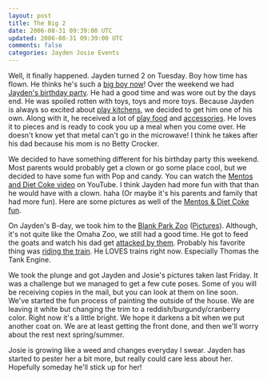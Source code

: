 ```yaml
---           
layout: post
title: The Big 2
date: 2006-08-31 09:39:00 UTC
updated: 2006-08-31 09:39:00 UTC
comments: false
categories: Jayden Josie Events
---
```

Well, it finally happened. Jayden turned 2 on Tuesday.  Boy how time has flown.  He thinks he's such a [big boy now](http://www.flickr.com/photos/kevinminnis/229804216/in/set-72157594261191875/)! Over the weekend we had [Jayden's birthday party](http://www.flickr.com/photos/kevinminnis/sets/72157594261191875/).  He had a good time and was wore out by the days end. He was spoiled rotten with toys, toys and more toys. Because Jayden is always so excited about [play kitchens](http://www.flickr.com/photos/kevinminnis/224923368/in/set-72157594211016050/), we decided to get him one of his own.  Along with it, he received a lot of [play food](http://www.flickr.com/photos/kevinminnis/224921609/in/set-72157594211016050/) and [accessories](http://www.flickr.com/photos/kevinminnis/224922296/in/set-72157594211016050/). He loves it to pieces and is ready to cook you up a meal when you come over. He doesn't know yet that metal can't go in the microwave! I think he takes after his dad because his mom is no Betty Crocker.

We decided to have something different for his birthday party this weekend. Most parents would probably get a clown or go some place cool, but we decided to have some fun with Pop and candy. You can watch the [Mentos and Diet Coke video](http://www.youtube.com/watch?v=DTF9zXhfdLY) on YouTube. I think Jayden had more fun with that than he would have with a clown. haha (Or maybe it's his parents and family that had more fun). Here are some pictures as well of the [Mentos &amp; Diet Coke fun](http://www.flickr.com/photos/kevinminnis/sets/72157594261662957/).

On Jayden's B-day, we took him to the [Blank Park Zoo](http://www.blankparkzoo.com/) ([Pictures](http://www.flickr.com/photos/kevinminnis/sets/72157594261191866/)).  Although, it's not quite like the Omaha Zoo, we still had a good time.  He got to feed the goats and watch his dad get [attacked by them](http://www.flickr.com/photos/kevinminnis/229818800/in/set-72157594261191866/). Probably his favorite thing was [riding the train](http://www.flickr.com/photos/kevinminnis/229834069/in/set-72157594261191866/).  He LOVES trains right now. Especially Thomas the Tank Engine.

We took the plunge and got Jayden and Josie's pictures taken last Friday.  It was a challenge but we managed to get a few cute poses.  Some of you will be receiving copies in the mail, but you can look at them on line soon. We've started the fun process of painting the outside of the house.  We are leaving it white but changing the trim to a reddish/burgundy/cranberry color.  Right now it's a little bright.  We hope it darkens a bit when we put another coat on.  We are at least getting the front done, and then we'll worry about the rest next spring/summer.

Josie is growing like a weed and changes everyday I swear.  Jayden has started to pester her a bit more, but really could care less about her.  Hopefully someday he'll stick up for her!
